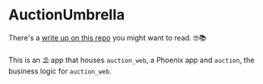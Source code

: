 # AuctionUmbrella

There's a [write up on this repo](https://emmanuelhayford.com/how-to-program-elixir-phoenix-in-a-day/) you might want to read. 🤓📚

This is an ⛱ app that houses `auction_web`,  a Phoenix app and `auction`, the business logic for `auction_web`.
